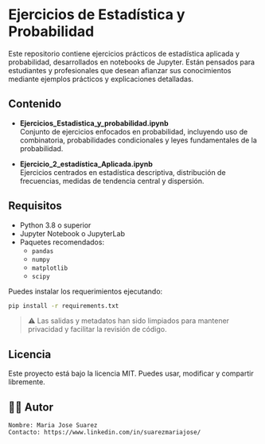 # Ejercicios de Estadística y Probabilidad

Este repositorio contiene ejercicios prácticos de estadística aplicada y probabilidad, desarrollados en notebooks de Jupyter. Están pensados para estudiantes y profesionales que desean afianzar sus conocimientos mediante ejemplos prácticos y explicaciones detalladas.

## Contenido

- **Ejercicios_Estadistica_y_probabilidad.ipynb**  
  Conjunto de ejercicios enfocados en probabilidad, incluyendo uso de combinatoria, probabilidades condicionales y leyes fundamentales de la probabilidad.

- **Ejercicio_2_estadística_Aplicada.ipynb**  
  Ejercicios centrados en estadística descriptiva, distribución de frecuencias, medidas de tendencia central y dispersión.

## Requisitos

- Python 3.8 o superior  
- Jupyter Notebook o JupyterLab  
- Paquetes recomendados:
  - `pandas`
  - `numpy`
  - `matplotlib`
  - `scipy`

Puedes instalar los requerimientos ejecutando:

```bash
pip install -r requirements.txt
```

> ⚠️ Las salidas y metadatos han sido limpiados para mantener privacidad y facilitar la revisión de código.

## Licencia

Este proyecto está bajo la licencia MIT. Puedes usar, modificar y compartir libremente.

## 🧑‍💻 Autor

    Nombre: Maria Jose Suarez
    Contacto: https://www.linkedin.com/in/suarezmariajose/

